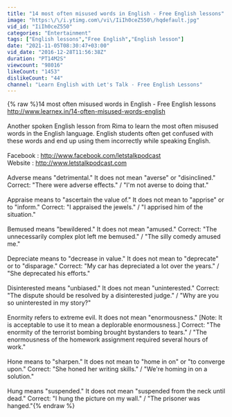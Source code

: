 ```yaml
---
title: "14 most often misused words in English - Free English lessons"
image: "https:\/\/i.ytimg.com\/vi\/IiIh0ceZ550\/hqdefault.jpg"
vid_id: "IiIh0ceZ550"
categories: "Entertainment"
tags: ["English lessons","Free English","English lesson"]
date: "2021-11-05T08:30:47+03:00"
vid_date: "2016-12-28T11:56:38Z"
duration: "PT14M2S"
viewcount: "98016"
likeCount: "1453"
dislikeCount: "44"
channel: "Learn English with Let's Talk - Free English Lessons"
---
```

{% raw %}14 most often misused words in English - Free English lessons<br /><a rel="nofollow" target="blank" href="http://www.learnex.in/14-often-misused-words-english">http://www.learnex.in/14-often-misused-words-english</a><br /><br />Another spoken English lesson from Rima to learn the most often misused words in the English language. English students often get confused with these words and end up using them incorrectly  while speaking English. <br /><br />Facebook : <a rel="nofollow" target="blank" href="http://www.facebook.com/letstalkpodcast">http://www.facebook.com/letstalkpodcast</a><br />Website : <a rel="nofollow" target="blank" href="http://www.letstalkpodcast.com">http://www.letstalkpodcast.com</a><br /><br />Adverse means &quot;detrimental.&quot; It does not mean &quot;averse&quot; or &quot;disinclined.&quot; Correct: &quot;There were adverse effects.&quot; / &quot;I'm not averse to doing that.&quot;<br /><br />Appraise means to &quot;ascertain the value of.&quot; It does not mean to &quot;apprise&quot; or to &quot;inform.&quot; Correct: &quot;I appraised the jewels.&quot; / &quot;I apprised him of the situation.&quot;<br /><br />Bemused means &quot;bewildered.&quot; It does not mean &quot;amused.&quot; Correct: &quot;The unnecessarily complex plot left me bemused.&quot; / &quot;The silly comedy amused me.&quot;<br /><br />Depreciate means to &quot;decrease in value.&quot; It does not mean to &quot;deprecate&quot; or to &quot;disparage.&quot; Correct: &quot;My car has depreciated a lot over the years.&quot; / &quot;She deprecated his efforts.&quot;<br /><br />Disinterested means &quot;unbiased.&quot; It does not mean &quot;uninterested.&quot; Correct: &quot;The dispute should be resolved by a disinterested judge.&quot; / &quot;Why are you so uninterested in my story?&quot;<br /><br />Enormity refers to extreme evil. It does not mean &quot;enormousness.&quot; [Note: It is acceptable to use it to mean a deplorable enormousness.] Correct: &quot;The enormity of the terrorist bombing brought bystanders to tears.&quot; / &quot;The enormousness of the homework assignment required several hours of work.&quot;<br /><br />Hone means to &quot;sharpen.&quot; It does not mean to &quot;home in on&quot; or &quot;to converge upon.&quot; Correct: &quot;She honed her writing skills.&quot; / &quot;We're homing in on a solution.&quot;<br /><br />Hung means &quot;suspended.&quot; It does not mean &quot;suspended from the neck until dead.&quot; Correct: &quot;I hung the picture on my wall.&quot; / &quot;The prisoner was hanged.&quot;{% endraw %}
